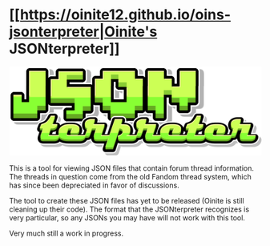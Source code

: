 # [[https://oinite12.github.io/oins-jsonterpreter|Oinite's JSONterpreter]]
![JSONterpreter logo](https://raw.githubusercontent.com/Oinite12/oins-jsonterpreter/main/JSONterpreter%20logo.png)

This is a tool for viewing JSON files that contain forum thread information. The threads in question come from the old Fandom thread system, which has since been depreciated in favor of discussions.

The tool to create these JSON files has yet to be released (Oinite is still cleaning up their code). The format that the JSONterpreter recognizes is very particular, so any JSONs you may have will not work with this tool.

Very much still a work in progress.
